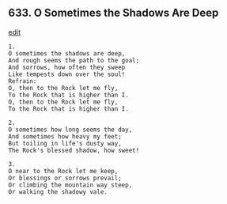 
## 633.  O Sometimes the Shadows Are Deep
[edit](https://docs.google.com/document/d/10ucUOp%2D%2DcPBJxLZA3C1E80yUpr14rzsH/edit?mode=html)




    1.
    O sometimes the shadows are deep, 
    And rough seems the path to the goal; 
    And sorrows, how often they sweep 
    Like tempests down over the soul! 
    Refrain:
    O, then to the Rock let me fly, 
    To the Rock that is higher than I. 
    O, then to the Rock let me fly, 
    To the Rock that is higher than I. 

    2.
    O sometimes how long seems the day, 
    And sometimes how heavy my feet; 
    But toiling in life's dusty way, 
    The Rock's blessed shadow, how sweet! 

    3.
    O near to the Rock let me keep, 
    Or blessings or sorrows prevail; 
    Or climbing the mountain way steep, 
    Or walking the shadowy vale.
